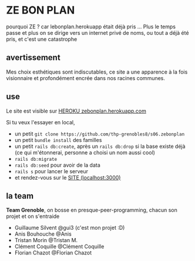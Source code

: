 # ZE BON PLAN

pourquoi ZE ? car lebonplan.herokuapp était déjà pris ...
Plus le temps passe et plus on se dirige vers un internet
privé de noms, ou tout a déjà été pris, et c'est une catastrophe

## avertissement

Mes choix esthétiques sont indiscutables,
ce site a une apparence à la fois visionnaire
et profondément encrée dans nos racines communes.

## use

Le site est visible sur [HEROKU zebonplan.herokuapp.com](https://zebonplan.herokuapp.com)

Si tu veux l'essayer en local,
- un petit `git clone https://github.com/thp-grenobles8/s06.zebonplan`
- un petit `bundle install` des familles
- un petit `rails db:create`, après un `rails db:drop` si la base existe déjà
(ce qui m'étonnerai, personne a choisi un nom aussi cool)
- `rails db:migrate`
- `rails db:seed` pour avoir de la data
- `rails s` pour lancer le serveur
- et rendez-vous sur le [SITE (localhost:3000)](localhost:3000)

## la team

**Team Grenoble**,
on bosse en presque-peer-programming,
chacun son projet et on s'entraide

- Guillaume Silvent @gui3 (c'est mon projet :D)
- Anis Bouhouche @Anis
- Tristan Morin @Tristan M.
- Clément Coquille @Clément Coquille
- Florian Chazot @Florian Chazot
